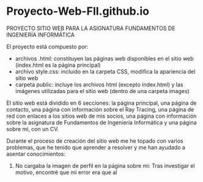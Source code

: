 # Proyecto-Web-FII.github.io
PROYECTO SITIO WEB PARA LA ASIGNATURA FUNDAMENTOS DE INGENIERÍA INFORMÁTICA

El proyecto está compuesto por:
- archivos .html: constituyen las páginas web disponibles en el sitio web (index.html es la página principal)
- archivo style.css: incluido en la carpeta CSS, modifica la apariencia del sitio web
- carpeta public: incluye los archivos html (excepto index.html) y las imágenes utilizadas para el sitio web (dentro de una carpeta images)

El sitio web está dividido en 6 secciones: la página principal, una página de contacto, una página con información sobre el Ray Tracing, una página de red con enlaces a los sitios web de mis socios, una página con información sobre la asignatura de Fundamentos de Ingeniería Informática y una página sobre mi, con un CV.

Durante el proceso de creación del sitio web me he topado con varios problemas, que he tenido que aprender a resolver y me han ayudado a asentar conocimientos:
1. No cargaba la imagen de perfil en la página sobre mi: Tras investigar el motivo, encontré que mi error era que al  
